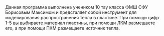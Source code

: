 Данная программа выполнена учеником 10 тау класса ФМШ СФУ Борисовым Максимом и предсталяет собой инструмент для моделирования распространения тепла в пластине. При помощи цифр 1-5 вы выбираете материал пластины, при помощи ЛКМ размещаете его, а при помощи ПКМ размещаете источник тепла.
